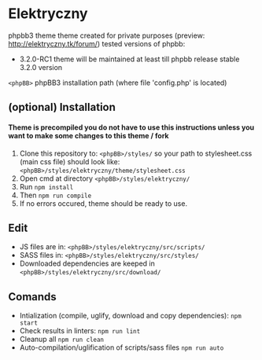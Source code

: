 # Elektryczny

phpbb3 theme
theme created for private purposes (preview: http://elektryczny.tk/forum/)
tested versions of phpbb:
- 3.2.0-RC1
theme will be maintained at least till phpbb release stable 3.2.0 version

`<phpBB>` phpBB3 installation path (where file 'config.php' is located)

## (optional) Installation

#### Theme is precompiled you do not have to use this instructions unless you want to make some changes to this theme / fork

1. Clone this repository to:
	`<phpBB>/styles/`
	so your path to stylesheet.css (main css file) should look like:
	`<phpBB>/styles/elektryczny/theme/stylesheet.css`
2. Open cmd at directory
	`<phpBB>/styles/elektryczny/` 
3. Run
	`npm install`
4. Then
	`npm run compile`
5. If no errors occured, theme should be ready to use.

## Edit

- JS files are in:
	`<phpBB>/styles/elektryczny/src/scripts/`
- SASS files in:
	`<phpBB>/styles/elektryczny/src/styles/`
- Downloaded dependencies are keeped in
	`<phpBB>/styles/elektryczny/src/download/`
	
## Comands

- Intialization (compile, uglify, download and copy dependencies):
	`npm start`
- Check results in linters:
	`npm run lint`
- Cleanup all 
	`npm run clean`
- Auto-compilation/uglification of scripts/sass files
	`npm run auto`
